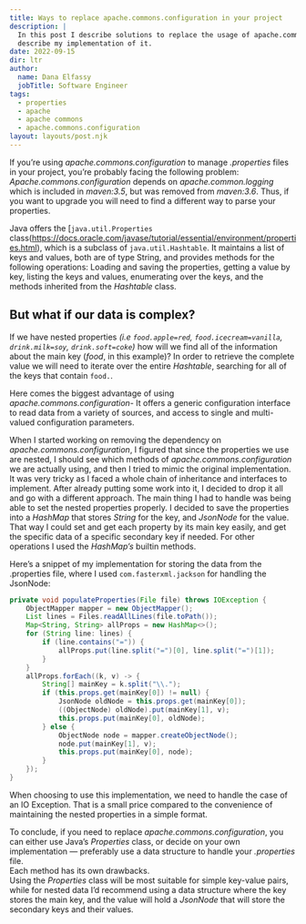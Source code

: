 ```yaml
---
title: Ways to replace apache.commons.configuration in your project
description: |
  In this post I describe solutions to replace the usage of apache.commons.configuration and
  describe my implementation of it.
date: 2022-09-15
dir: ltr
author:
  name: Dana Elfassy
  jobTitle: Software Engineer
tags:
  - properties
  - apache
  - apache commons
  - apache.commons.configuration
layout: layouts/post.njk
---
```

If you’re using *apache.commons.configuration* to manage *.properties* files in your project, you’re probably facing the following problem:
*Apache.commons.configuration* depends on *apache.common.logging* which is included in *maven:3.5*, but was removed from *maven:3.6*.
Thus, if you want to upgrade you will need to find a different way to parse your properties.

Java offers the [`java.util.Properties` class(https://docs.oracle.com/javase/tutorial/essential/environment/properties.html), which is a subclass of `java.util.Hashtable`.
It maintains a list of keys and values, both are of type String, and provides methods for the following operations:
Loading and saving the properties, getting a value by key, listing the keys and values, enumerating over the keys, and the methods inherited from the *Hashtable* class.

## But what if our data is complex?
If we have nested properties *(i.e `food.apple=red`, `food.icecream=vanilla`, `drink.milk=soy`, `drink.soft=coke`)* how will we find all of the information about the main key (*food*, in this example)?
In order to retrieve the complete value we will need to iterate over the entire *Hashtable*, searching for all of the keys that contain `food.`.

Here comes the biggest advantage of using *apache.commons.configuration*-
It offers a generic configuration interface to read data from a variety of sources, and access to single and multi-valued configuration parameters.

When I started working on removing the dependency on *apache.commons.configuration*, I figured that since the properties we use are nested, I should see which methods of *apache.commons.configuration* we are actually using, and then I tried to mimic the original implementation. It was very tricky as I faced a whole chain of inheritance and interfaces to implement.
After already putting some work into it, I decided to drop it all and go with a different approach. The main thing I had to handle was being able to set the nested properties properly.
I decided to save the properties into a *HashMap* that stores *String* for the key, and *JsonNode* for the value.
That way I could set and get each property by its main key easily, and get the specific data of a specific secondary key if needed. For other operations I used the *HashMap’s* builtin methods.

Here’s a snippet of my implementation for storing the data from the .properties file, where I used `com.fasterxml.jackson` for handling the JsonNode:

```java
private void populateProperties(File file) throws IOException {
    ObjectMapper mapper = new ObjectMapper();
    List lines = Files.readAllLines(file.toPath());
    Map<String, String> allProps = new HashMap<>();
    for (String line: lines) {
        if (line.contains("=")) {
            allProps.put(line.split("=")[0], line.split("=")[1]);
        }
    }
    allProps.forEach((k, v) -> {
        String[] mainKey = k.split("\\.");
        if (this.props.get(mainKey[0]) != null) {
            JsonNode oldNode = this.props.get(mainKey[0]);
            ((ObjectNode) oldNode).put(mainKey[1], v);
            this.props.put(mainKey[0], oldNode);
        } else {
            ObjectNode node = mapper.createObjectNode();
            node.put(mainKey[1], v);
            this.props.put(mainKey[0], node);
        }
    });
}
```

When choosing to use this implementation, we need to handle the case of an IO Exception. That is a small price compared to the convenience of maintaining the nested properties in a simple format.

To conclude, if you need to replace *apache.commons.configuration*, you can either use Java’s *Properties* class, or decide on your own implementation — preferably use a data structure to handle your *.properties* file.  
Each method has its own drawbacks.  
Using the *Properties* class will be most suitable for simple key-value pairs, while for nested data I’d recommend using a data structure where the key stores the main key, and the value will hold a *JsonNode* that will store the secondary keys and their values.

